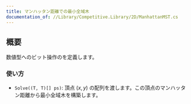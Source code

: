 ```yaml
---
title: マンハッタン距離での最小全域木
documentation_of: //Library/Competitive.Library/2D/ManhattanMST.cs
---
```


## 概要

数値型へのビット操作のを定義します。

### 使い方

- `Solve((T, T)[] ps)`: 頂点 $(x, y)$ の配列を渡します。この頂点のマンハッタン距離から最小全域木を構築します。